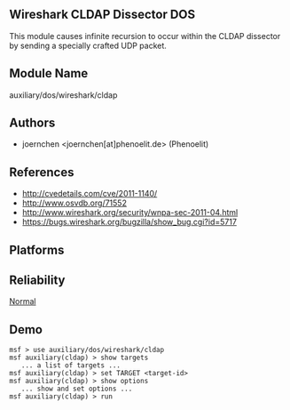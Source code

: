 ## Wireshark CLDAP Dissector DOS

This module causes infinite recursion to occur within the 
CLDAP dissector by sending a specially crafted UDP packet.


## Module Name
auxiliary/dos/wireshark/cldap

## Authors
* joernchen <joernchen[at]phenoelit.de> (Phenoelit)


## References
* http://cvedetails.com/cve/2011-1140/
* http://www.osvdb.org/71552
* http://www.wireshark.org/security/wnpa-sec-2011-04.html
* https://bugs.wireshark.org/bugzilla/show_bug.cgi?id=5717




## Platforms


## Reliability
[Normal](https://github.com/rapid7/metasploit-framework/wiki/Exploit-Ranking)

## Demo

```
msf > use auxiliary/dos/wireshark/cldap
msf auxiliary(cldap) > show targets
   ... a list of targets ...
msf auxiliary(cldap) > set TARGET <target-id>
msf auxiliary(cldap) > show options
   ... show and set options ...
msf auxiliary(cldap) > run
```
    
    